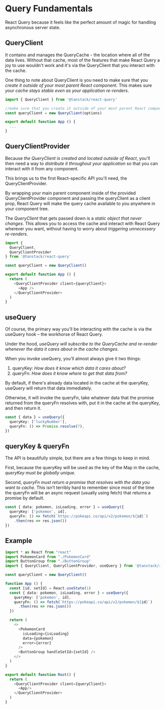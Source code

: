 # Query Fundamentals

React Query because it feels like the perfect amount of magic for handling asynchronous server state.

## QueryClient 

It contains and manages the QueryCache - the location where all of the data lives. Without that cache, most of the features that make React Query a joy to use wouldn't work and it's via the QueryClient that you interact with the cache.

One thing to note about QueryClient is you need to make sure that you _create it outside of your most parent React component_. This makes sure _your cache stays stable even as your application re-renders_.

```typescript
import { QueryClient } from '@tanstack/react-query'

//make sure that you create it outside of your most parent React component
const queryClient = new QueryClient(options)

export default function App () {
  ...
}
```

## QueryClientProvider

Because _the QueryClient is created and located outside of React_, you'll then need a way to _distribute it throughout your application_ so that you can interact with it from any component.

This brings us to the first React–specific API you'll need, the QueryClientProvider.

By wrapping your main parent component inside of the provided QueryClientProvider component and passing the queryClient as a client prop, React Query will make the query cache available to you anywhere in your component tree.

The _QueryClient_ that gets passed down is a _static object that never changes_. This allows you to access the cache and interact with React Query wherever you want, without having to worry about _triggering unnecessary re-renders_.

```typescript
import { 
  QueryClient, 
  QueryClientProvider 
} from '@tanstack/react-query'

const queryClient = new QueryClient()

export default function App () {
  return (
    <QueryClientProvider client={queryClient}>
      <App />
    </QueryClientProvider>
  )
}
```

## useQuery 

Of course, the primary way you'll be interacting with the cache is via the useQuery hook – the workhorse of React Query.

Under the hood, _useQuery will subscribe to the QueryCache and re-render whenever the data it cares about in the cache changes_.

When you invoke useQuery, you'll almost always give it two things: 

1. queryKey: _How does it know which data it cares about?_
2. queryFn: _How does it know where to get that data from?_

By default, if there's already data located in the cache at the queryKey, useQuery will return that data immediately.

Otherwise, it will invoke the queryFn, take whatever data that the promise returned from the queryFn resolves with, put it in the cache at the queryKey, and then return it.

```typescript
const { data } = useQuery({
  queryKey: ['luckyNumber'],
  queryFn: () => Promise.resolve(7),
})
```

## queryKey & queryFn

The API is beautifully simple, but there are a few things to keep in mind.

First, because the queryKey will be used as the key of the Map in the cache, _queryKey must be globally unique_.

Second, _queryFn must return a promise that resolves with the data you want to cache_. This isn't terribly hard to remember since most of the time the queryFn will be an async request (usually using fetch) that returns a promise by default.

```typescript
const { data: pokemon, isLoading, error } = useQuery({
  queryKey: ['pokemon', id],
  queryFn: () => fetch(`https://pokeapi.co/api/v2/pokemon/${id}`)
    .then(res => res.json())
})
```

## Example

```typescript
import * as React from "react"
import PokemonCard from "./PokemonCard"
import ButtonGroup from "./ButtonGroup"
import { QueryClient, QueryClientProvider, useQuery } from '@tanstack/react-query'

const queryClient = new QueryClient()

function App () {
  const [id, setId] = React.useState(1)
  const { data: pokemon, isLoading, error } = useQuery({
    queryKey: ['pokemon', id],
    queryFn: () => fetch(`https://pokeapi.co/api/v2/pokemon/${id}`)
      .then(res => res.json())
  })

  return (
    <>
      <PokemonCard 
        isLoading={isLoading} 
        data={pokemon} 
        error={error}
      />
      <ButtonGroup handleSetId={setId} />
    </>
  )
}

export default function Root() {
  return (
    <QueryClientProvider client={queryClient}>
      <App/>
    </QueryClientProvider>
  )
}

```